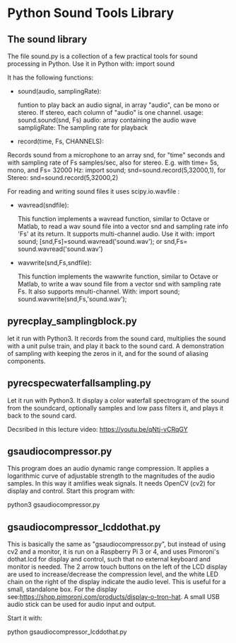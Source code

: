 
# Python Sound Tools Library
## The sound library

The file sound.py is a collection of a few practical tools for sound processing in Python.
Use it in Python with: import sound

It has the following functions:

* sound(audio, samplingRate):

    funtion to play back an audio signal, in array "audio", can be mono or stereo. 
    If stereo, each column of "audio" is one channel.
    usage: sound.sound(snd,  Fs)
    audio: array containing the audio wave
    sampligRate: The sampling rate for playback
    
* record(time, Fs, CHANNELS):

Records sound from a microphone to an array snd, for "time" seconds and with sampling rate of Fs samples/sec, also for stereo. E.g. with time= 5s, mono, and Fs= 32000 Hz: import sound; snd=sound.record(5,32000,1),
   for Stereo: snd=sound.record(5,32000,2)
    
For reading and writing sound files it uses scipy.io.wavfile :

* wavread(sndfile):

   This function implements a wavread function, similar to Octave or Matlab, to read a wav sound file into a vector snd and sampling rate info 'Fs' at its return. It supports multi-channel audio. Use it with: import sound; [snd,Fs]=sound.wavread('sound.wav'); or snd,Fs= sound.wavread('sound.wav')
   
* wavwrite(snd,Fs,sndfile):

   This function implements the wawwrite function, similar to Octave or Matlab, to write a wav sound file from a vector snd with sampling rate Fs. It also supports mnulti-channel. With: 
   import sound; 
   sound.wavwrite(snd,Fs,'sound.wav');

## pyrecplay_samplingblock.py
let it run with Python3. It records from the sound card, multiplies the sound with a unit pulse train, and play it back to the sound card. A demonstration of sampling with keeping the zeros in it, and for the sound of aliasing components. 

## pyrecspecwaterfallsampling.py
Let it run with Python3. It display a color waterfall spectrogram of the sound from the soundcard, optionally samples and low pass filters it, and plays it back to the sound card.

Decsribed in this lecture video:
https://youtu.be/qNtj-vCRqGY

## gsaudiocompressor.py
This program does an audio dynamic range compression. It applies a logarithmic curve of adjustable strength to the magnitudes of the audio samples. In this way it amlifies weak signals. It needs OpenCV (cv2) for display and control. Start this program with:

python3 gsaudiocompressor.py

## gsaudiocompressor_lcddothat.py
This is basically the same as "gsaudiocompressor.py", but instead of using cv2 and a monitor, it is run on a Raspberry Pi 3 or 4, and uses Pimoroni's dothat.lcd for display and control, such that no external keyboard and monitor is needed. The 2 arrow touch buttons on the left of the LCD display are used to increase/decrease the compression level, and the white LED chain on the right of the display indicate the audio level. This is useful for a small, standalone box.
For the display see:https://shop.pimoroni.com/products/display-o-tron-hat.
A small USB audio stick can be used for audio input and output.

Start it with:

python gsaudiocompressor_lcddothat.py 


